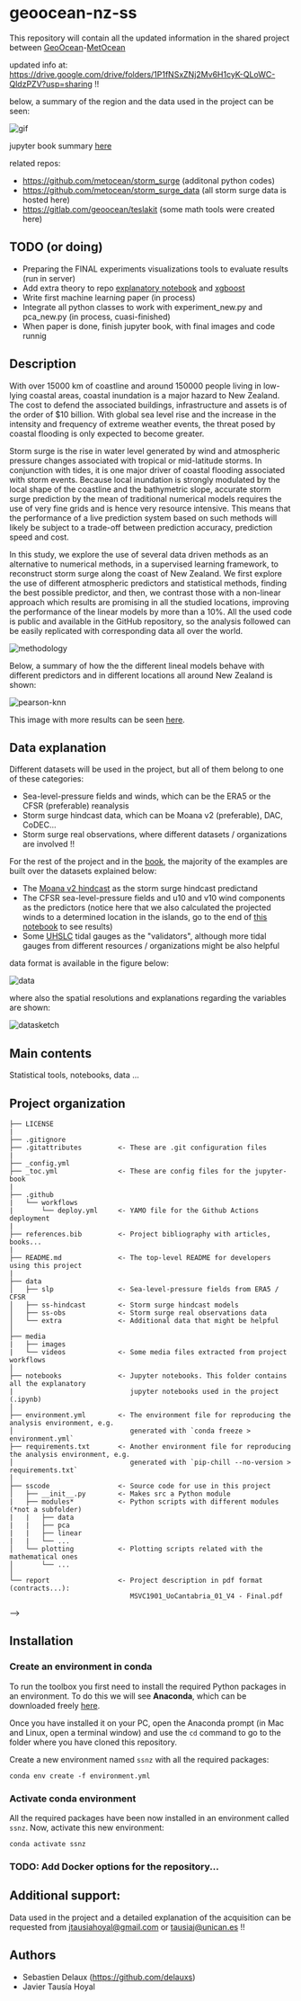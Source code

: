 # geoocean-nz-ss

This repository will contain all the updated information in the shared project between [GeoOcean](https://geoocean.unican.es/)-[MetOcean](https://www.metocean.co.nz/)

updated info at: https://drive.google.com/drive/folders/1P1fNSxZNj2Mv6H1cyK-QLoWC-QldzPZV?usp=sharing !!

below, a summary of the region and the data used in the project can be seen:

![gif](/media/videos/READMEexample.gif)

jupyter book summary [here](https://javitausia.github.io/geocean-nz-ss/)

related repos:
* https://github.com/metocean/storm_surge (additonal python codes)
* https://github.com/metocean/storm_surge_data (all storm surge data is hosted here)
* https://gitlab.com/geoocean/teslakit (some math tools were created here)

## TODO (or doing)

* Preparing the FINAL experiments visualizations tools to evaluate results (run in server)
* Add extra theory to repo [explanatory notebook](/notebooks/repo_workflow_theory.ipynb) and [xgboost](/notebooks/models_xgboost.ipynb)
* Write first machine learning paper (in process)
* Integrate all python classes to work with experiment_new.py and pca_new.py (in process, cuasi-finished)
* When paper is done, finish jupyter book, with final images and code runnig

## Description

With over 15000 km of coastline and around 150000 people living in low-lying coastal areas, coastal inundation is a major hazard to New Zealand. The cost to defend the associated buildings, infrastructure and assets is of the order of \$10 billion. With global sea level rise and the increase in the intensity and frequency of extreme weather events, the threat posed by coastal flooding is only expected to become greater.

Storm surge is the rise in water level generated by wind and atmospheric pressure changes associated with tropical or mid-latitude storms. In conjunction with tides, it is one major driver of coastal flooding associated with storm events. Because local inundation is strongly modulated by the local shape of the coastline and the bathymetric slope, accurate storm surge prediction by the mean of traditional numerical models requires the use of very fine grids and is hence very resource intensive. This means that the performance of a live prediction system based on such methods will likely be subject to a trade-off between prediction accuracy, prediction speed and cost.

In this study, we explore the use of several data driven methods as an alternative to numerical methods, in a supervised learning framework, to reconstruct storm surge along the coast of New Zealand. We first explore the use of different atmospheric predictors and statistical methods, finding the best possible predictor, and then, we contrast those with a non-linear approach which results are promising in all the studied locations, improving the performance of the linear models by more than a 10\%. All the used code is public and available in the GitHub repository, so the analysis followed can be easily replicated with corresponding data all over the world.

![methodology](/media/images/gen-methodology.png)


Below, a summary of how the the different lineal models behave with different predictors and in different locations all around New Zealand is shown:

![pearson-knn](/media/images/all-preds.png)

This image with more results can be seen [here](/notebooks/models_results.ipynb).

## Data explanation

Different datasets will be used in the project, but all of them belong to one of these categories:

* Sea-level-pressure fields and winds, which can be the ERA5 or the CFSR (preferable) reanalysis
* Storm surge hindcast data, which can be Moana v2 (preferable), DAC, CoDEC...
* Storm surge real observations, where different datasets / organizations are involved !!

For the rest of the project and in the [book](https://javitausia.github.io/geocean-nz-ss/), the majority of the examples are
built over the datasets explained below:

* The [Moana v2 hindcast](https://github.com/metocean/storm_surge_data/tree/main/moana_hindcast_v2) as the storm surge hindcast predictand
* The CFSR sea-level-pressure fields and u10 and v10 wind components as the predictors (notice here that we also calculated the projected winds to a determined location in the islands, go to the end of [this notebook](/notebooks/data_visualization.ipynb) to see results)
* Some [UHSLC](https://uhslc.soest.hawaii.edu/) tidal gauges as the "validators", although more tidal gauges from different resources / organizations might be also helpful

data format is available in the figure below:

![data](/media/images/data-format.png)

where also the spatial resolutions and explanations regarding the variables are shown:

![datasketch](/media/images/intro-data.png)

## Main contents

Statistical tools, notebooks, data ...

## Project organization

    ├── LICENSE
    |
    ├── .gitignore
    ├── .gitattributes         <- These are .git configuration files
    |
    ├── _config.yml
    ├── _toc.yml               <- These are config files for the jupyter-book
    |
    ├── .github
    |   └── workflows
    |       └── deploy.yml     <- YAMO file for the Github Actions deployment
    |
    ├── references.bib         <- Project bibliography with articles, books...
    |
    ├── README.md              <- The top-level README for developers using this project
    |
    ├── data
    │   ├── slp                <- Sea-level-pressure fields from ERA5 / CFSR
    │   ├── ss-hindcast        <- Storm surge hindcast models
    │   ├── ss-obs             <- Storm surge real observations data
    │   └── extra              <- Additional data that might be helpful
    │
    ├── media          
    |   ├── images
    |   └── videos             <- Some media files extracted from project workflows        
    │
    ├── notebooks              <- Jupyter notebooks. This folder contains all the explanatory
    |                             jupyter notebooks used in the project (.ipynb)
    │
    ├── environment.yml        <- The environment file for reproducing the analysis environment, e.g.
    │                             generated with `conda freeze > environment.yml`
    ├── requirements.txt       <- Another environment file for reproducing the analysis environment, e.g.
    │                             generated with `pip-chill --no-version > requirements.txt`
    │
    ├── sscode                 <- Source code for use in this project
    │   ├── __init__.py        <- Makes src a Python module
    |   ├── modules*           <- Python scripts with different modules (*not a subfolder)
    |   |   ├── data
    |   |   ├── pca
    |   |   ├── linear
    |   |   └── ...
    │   └── plotting           <- Plotting scripts related with the mathematical ones
    │       └── ...
    │
    └── report                 <- Project description in pdf format (contracts...): 
                                  MSVC1901_UoCantabria_01_V4 - Final.pdf

<!---

## New Zealand bathymetry

We also downloaded the public [GEBCO](https://www.gebco.net/data_and_products/gridded_bathymetry_data/) New Zealand bathymetry data with 450 meters resolution (in longitude and latitude), in case depth data is required... example: apply depth filters to Moana v2 hindcast data, etc 

An HTML file available [here](/data/bathymetry/) was created using this bathymetry data (find [here](/data/bathymetry/) GEBCO terms of use), and [kepler.gl](https://docs.kepler.gl/docs/keplergl-jupyter)!! Below an image of how the HTML should look like:

![bathy](/media/images/nz_bathy.png)

<!-- <iframe src="data/bathymetry/nz_bathy.html" width="1000" height="800"></iframe> -->

-->

## Installation

### Create an environment in conda

To run the toolbox you first need to install the required Python packages in an environment. To do this we will see **Anaconda**, which can be downloaded freely [here](https://www.anaconda.com/download/).

Once you have installed it on your PC, open the Anaconda prompt (in Mac and Linux, open a terminal window) and use the `cd` command to go to the folder where you have cloned this repository.

Create a new environment named `ssnz` with all the required packages:

```
conda env create -f environment.yml
```

### Activate conda environment

All the required packages have been now installed in an environment called `ssnz`. Now, activate this new environment:

```
conda activate ssnz
```

### TODO: Add Docker options for the repository...

## Additional support:

Data used in the project and a detailed explanation of the acquisition can be requested from jtausiahoyal@gmail.com or tausiaj@unican.es !!

## Authors

* Sebastien Delaux (https://github.com/delauxs)
* Javier Tausía Hoyal

